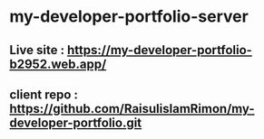# my-developer-portfolio-server

## Live site : https://my-developer-portfolio-b2952.web.app/

## client repo : https://github.com/RaisulislamRimon/my-developer-portfolio.git
